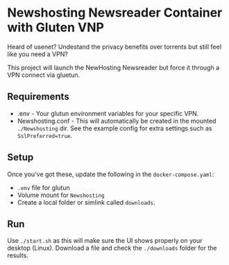 # Newshosting Newsreader Container with Gluten VNP

Heard of usenet? Undestand the privacy benefits over torrents but still feel like you need a VPN?

This project will launch the NewHosting Newsreader but force it through a VPN connect via gluetun.

## Requirements

- .env - Your glutun environment variables for your specific VPN.
- Newshosting.conf - This will automatically be created in the mounted `./Newshosting` dir. See the example config for extra settings such as `SslPreferred=true`.

## Setup

Once you've got these, update the following in the `docker-compose.yaml`:
- `.env` file for glutun
- Volume mount for `Newshosting`
- Create a local folder or simlink called `downloads`.

## Run
Use `./start.sh` as this will make sure the UI shows properly on your desktop (Linux).
Download a file and check the `./downloads` folder for the results.